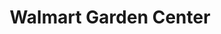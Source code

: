 ---
title: "Walmart Garden Center"
url: /phoenix/walmart-garden-center-north-75th-avenue/
shop: Garten-Center
---